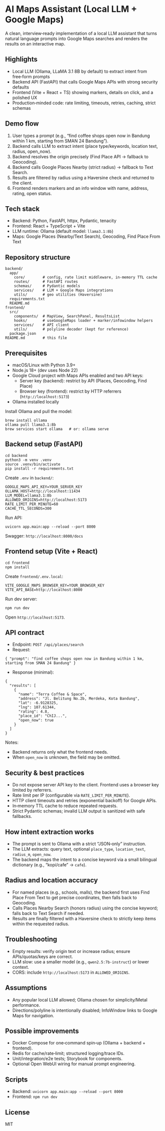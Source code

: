 # AI Maps Assistant (Local LLM + Google Maps)

A clean, interview‑ready implementation of a local LLM assistant that turns natural language prompts into Google Maps searches and renders the results on an interactive map.

## Highlights
- Local LLM (Ollama, LLaMA 3.1 8B by default) to extract intent from free‑form prompts
- Backend API (FastAPI) that calls Google Maps APIs with strong security defaults
- Frontend (Vite + React + TS) showing markers, details on click, and a polished UX
- Production‑minded code: rate limiting, timeouts, retries, caching, strict schemas

## Demo flow
1. User types a prompt (e.g., “find coffee shops open now in Bandung within 1 km, starting from SMAN 24 Bandung”).
2. Backend calls LLM to extract intent (place type/keywords, location text, radius, open_now).
3. Backend resolves the origin precisely (Find Place API → fallback to Geocoding).
4. Backend calls Google Places Nearby (strict radius) → fallback to Text Search.
5. Results are filtered by radius using a Haversine check and returned to the client.
6. Frontend renders markers and an info window with name, address, rating, open status.

## Tech stack
- Backend: Python, FastAPI, httpx, Pydantic, tenacity
- Frontend: React + TypeScript + Vite
- LLM runtime: Ollama (default model: `llama3.1:8b`)
- Maps: Google Places (Nearby/Text Search), Geocoding, Find Place From Text

## Repository structure
```
backend/
  app/
    core/        # config, rate limit middleware, in-memory TTL cache
    routes/      # FastAPI routes
    schemas/     # Pydantic models
    services/    # LLM + Google Maps integrations
    utils/       # geo utilities (Haversine)
  requirements.txt
  README.md
frontend/
  src/
    components/  # MapView, SearchPanel, ResultsList
    hooks/       # useGoogleMaps loader + marker/infowindow helpers
    services/    # API client
    utils/       # polyline decoder (kept for reference)
  package.json
README.md        # this file
```

## Prerequisites
- macOS/Linux with Python 3.9+
- Node.js 18+ (dev uses Node 22)
- Google Cloud project with Maps APIs enabled and two API keys:
  - Server key (backend): restrict by API (Places, Geocoding, Find Place)
  - Browser key (frontend): restrict by HTTP referrers (`http://localhost:5173`)
- Ollama installed locally

Install Ollama and pull the model:
```
brew install ollama
ollama pull llama3.1:8b
brew services start ollama   # or: ollama serve
```

## Backend setup (FastAPI)
```
cd backend
python3 -m venv .venv
source .venv/bin/activate
pip install -r requirements.txt
```

Create `.env` in `backend/`:
```
GOOGLE_MAPS_API_KEY=YOUR_SERVER_KEY
OLLAMA_HOST=http://localhost:11434
LLM_MODEL=llama3.1:8b
ALLOWED_ORIGINS=http://localhost:5173
RATE_LIMIT_PER_MINUTE=60
CACHE_TTL_SECONDS=300
```
Run API:
```
uvicorn app.main:app --reload --port 8000
```
Swagger: `http://localhost:8000/docs`

## Frontend setup (Vite + React)
```
cd frontend
npm install
```
Create `frontend/.env.local`:
```
VITE_GOOGLE_MAPS_BROWSER_KEY=YOUR_BROWSER_KEY
VITE_API_BASE=http://localhost:8000
```
Run dev server:
```
npm run dev
```
Open `http://localhost:5173`.

## API contract
- Endpoint: `POST /api/places/search`
- Request:
```
{ "prompt": "find coffee shops open now in Bandung within 1 km, starting from SMAN 24 Bandung" }
```
- Response (minimal):
```
{
  "results": [
    {
      "name": "Terra Coffee & Space",
      "address": "Jl. Belitung No.2b, Merdeka, Kota Bandung",
      "lat": -6.9128325,
      "lng": 107.61344,
      "rating": 4.8,
      "place_id": "ChIJ...",
      "open_now": true
    }
  ]
}
```
Notes:
- Backend returns only what the frontend needs.
- When `open_now` is unknown, the field may be omitted.

## Security & best practices
- Do not expose server API key to the client. Frontend uses a browser key limited by referrers.
- Rate limit per IP (configurable via `RATE_LIMIT_PER_MINUTE`).
- HTTP client timeouts and retries (exponential backoff) for Google APIs.
- In‑memory TTL cache to reduce repeated requests.
- Strict Pydantic schemas; invalid LLM output is sanitized with safe fallbacks.

## How intent extraction works
- The prompt is sent to Ollama with a strict “JSON‑only” instruction.
- The LLM extracts: query text, optional `place_type`, `location_text`, `radius_m`, `open_now`.
- The backend maps the intent to a concise keyword via a small bilingual dictionary (e.g., “kopi/cafe” → `cafe`).

## Radius and location accuracy
- For named places (e.g., schools, malls), the backend first uses Find Place From Text to get precise coordinates, then falls back to Geocoding.
- Calls Places Nearby Search (honors radius) using the concise keyword; falls back to Text Search if needed.
- Results are finally filtered with a Haversine check to strictly keep items within the requested radius.

## Troubleshooting
- Empty results: verify origin text or increase radius; ensure APIs/quotas/keys are correct.
- LLM slow: use a smaller model (e.g., `qwen2.5:7b-instruct`) or lower context.
- CORS: include `http://localhost:5173` in `ALLOWED_ORIGINS`.

## Assumptions
- Any popular local LLM allowed; Ollama chosen for simplicity/Metal performance.
- Directions/polyline is intentionally disabled; InfoWindow links to Google Maps for navigation.

## Possible improvements
- Docker Compose for one‑command spin‑up (Ollama + backend + frontend).
- Redis for cache/rate‑limit; structured logging/trace IDs.
- Unit/integration/e2e tests; Storybook for components.
- Optional Open WebUI wiring for manual prompt engineering.

## Scripts
- Backend: `uvicorn app.main:app --reload --port 8000`
- Frontend: `npm run dev`

## License
MIT
